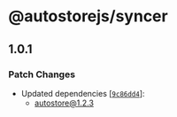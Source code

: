 # @autostorejs/syncer

## 1.0.1

### Patch Changes

- Updated dependencies [[`9c86dd4`](https://github.com/zhangfisher/autostore/commit/9c86dd4c4c60de5d978c833a6b1e2898e2fdcc2b)]:
  - autostore@1.2.3
